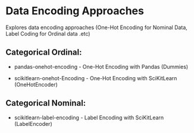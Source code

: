 # Data Encoding Approaches
Explores data encoding approaches (One-Hot Encoding for Nominal Data, Label Coding for Ordinal data .etc)

## Categorical Ordinal:

- pandas-onehot-encoding - One-Hot Encoding with Pandas (Dummies)

- scikitlearn-onehot-Encoding - One-Hot Encoding with SciKitLearn (OneHotEncoder)

## Categorical Nominal:

- scikitlearn-label-encoding - Label Encoding with SciKitLearn (LabelEncoder)